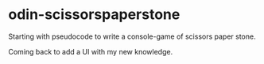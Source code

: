 # odin-scissorspaperstone

Starting with pseudocode to write a console-game of scissors paper stone.

Coming back to add a UI with my new knowledge.